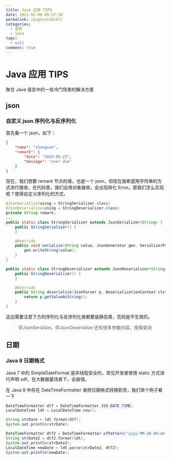 ```yaml
---
title: Java 应用 TIPS
date: 2021-02-08 09:57:38
permalink: /pages/e18cb7/
categories: 
  - 语言
  - java
tags: 
  - null
comment: true
---
```

# Java 应用 TIPS

聚合 Java 语言中的一些冷门场景的解决方案

## json

### 自定义 json 序列化与反序列化

首先看一个 json，如下：

```json
{
    "name": "zhangsan",
    "remark": {
        "date": "2019-05-23",
        "message": "over due"
    }
}
```

现在，我们想要 remark 节点的值，也是一个 json，但现在我希望用字符串的方式进行接收，在代码里，我们会用对象接收，会出现转化 Error。那我们怎么实现呢？使用自定义序列化的方式。

```java
@JsonSerialize(using = StringSerializer.class)
@JsonDeserialize(using = StringDeserializer.class)
private String remark;
...
public static class StringSerializer extends JsonSerializer<String> {
    public StringSerializer() {
    }

    @Override
    public void serialize(String value, JsonGenerator gen, SerializerProvider serializers) throws IOException {
        gen.writeString(value);
    }
}

public static class StringDeserializer extends JsonDeserializer<String>{
    public StringDeserializer() {
    }

    @Override
    public String deserialize(JsonParser p, DeserializationContext ctxt) throws IOException {
        return p.getValueAsString();
    }
}
```

这边需要注意下方的序列化与反序列化类都要是静态类，否则是不生效的。

> @JsonSerialize，@JsonDeserialize 还有很多参数内容，按需查询

## 日期

### Java 8 日期格式

Java 7 中的 SimpleDateFormat 是非线程安全的，常见开发者使用 static 方式进行声明 sdf，在大数据量场景下，会报错。

在 Java 8 中存在 DateTimeFormatter 承担日期格式转换职责，我们举个例子看一下

```java
DateTimeFormatter dtf = DateTimeFormatter.ISO_DATE_TIME;
LocalDateTime ldt = LocalDateTime.now();

String strDate = ldt.format(dtf);
System.out.println(strDate);

DateTimeFormatter dtf2 = DateTimeFormatter.ofPattern("yyyy-MM-dd HH:mm:ss");
String strDate2 = dtf2.format(ldt);
System.out.println(strDate2);
LocalDateTime newDate = ldt.parse(strDate2, dtf2);
System.out.println(newDate);
```

